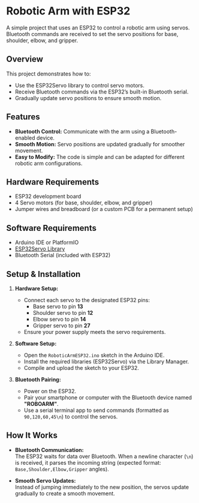 # Robotic Arm with ESP32

A simple project that uses an ESP32 to control a robotic arm using servos. Bluetooth commands are received to set the servo positions for base, shoulder, elbow, and gripper.

## Overview

This project demonstrates how to:
- Use the ESP32Servo library to control servo motors.
- Receive Bluetooth commands via the ESP32’s built-in Bluetooth serial.
- Gradually update servo positions to ensure smooth motion.

## Features

- **Bluetooth Control:** Communicate with the arm using a Bluetooth-enabled device.
- **Smooth Motion:** Servo positions are updated gradually for smoother movement.
- **Easy to Modify:** The code is simple and can be adapted for different robotic arm configurations.

## Hardware Requirements

- ESP32 development board
- 4 Servo motors (for base, shoulder, elbow, and gripper)
- Jumper wires and breadboard (or a custom PCB for a permanent setup)

## Software Requirements

- Arduino IDE or PlatformIO
- [ESP32Servo Library](https://github.com/jkb-git/ESP32Servo)  
- Bluetooth Serial (included with ESP32)

## Setup & Installation

1. **Hardware Setup:**  
   - Connect each servo to the designated ESP32 pins:
     - Base servo to pin **13**
     - Shoulder servo to pin **12**
     - Elbow servo to pin **14**
     - Gripper servo to pin **27**
   - Ensure your power supply meets the servo requirements.

2. **Software Setup:**  
   - Open the `RoboticArmESP32.ino` sketch in the Arduino IDE.
   - Install the required libraries (ESP32Servo) via the Library Manager.
   - Compile and upload the sketch to your ESP32.

3. **Bluetooth Pairing:**  
   - Power on the ESP32.
   - Pair your smartphone or computer with the Bluetooth device named **"ROBOARM"**.
   - Use a serial terminal app to send commands (formatted as `90,120,60,45\n`) to control the servos.

## How It Works

- **Bluetooth Communication:**  
  The ESP32 waits for data over Bluetooth. When a newline character (`\n`) is received, it parses the incoming string (expected format: `Base,Shoulder,Elbow,Gripper` angles).

- **Smooth Servo Updates:**  
  Instead of jumping immediately to the new position, the servos update gradually to create a smooth movement.



